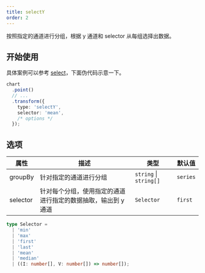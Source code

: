 ```yaml
---
title: selectY
order: 2
---
```


按照指定的通道进行分组，根据 y 通道和 selector 从每组选择出数据。

## 开始使用

具体案例可以参考 [select](/manual/core/transform/select)，下面伪代码示意一下。

```ts
chart
  .point()
  // ...
  .transform({
    type: 'selectY',
    selector: 'mean',
    /* options */
  });
```

## 选项

| 属性               | 描述                                           | 类型                     | 默认值                 |
|-------------------|------------------------------------------------|-------------------------|-----------------------|
| groupBy           | 针对指定的通道进行分组                             | `string` \| `string[]`  | `series`              |  
| selector          | 针对每个分组，使用指定的通道进行指定的数据抽取，输出到 y 通道 | `Selector`         | `first`               |

```ts
type Selector =
  | 'min'
  | 'max'
  | 'first'
  | 'last'
  | 'mean'
  | 'median'
  | ((I: number[], V: number[]) => number[]);
```
